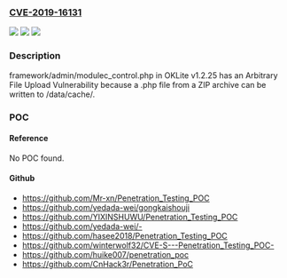 ### [CVE-2019-16131](https://cve.mitre.org/cgi-bin/cvename.cgi?name=CVE-2019-16131)
![](https://img.shields.io/static/v1?label=Product&message=n%2Fa&color=blue)
![](https://img.shields.io/static/v1?label=Version&message=n%2Fa&color=blue)
![](https://img.shields.io/static/v1?label=Vulnerability&message=n%2Fa&color=brighgreen)

### Description

framework/admin/modulec_control.php in OKLite v1.2.25 has an Arbitrary File Upload Vulnerability because a .php file from a ZIP archive can be written to /data/cache/.

### POC

#### Reference
No POC found.

#### Github
- https://github.com/Mr-xn/Penetration_Testing_POC
- https://github.com/yedada-wei/gongkaishouji
- https://github.com/YIXINSHUWU/Penetration_Testing_POC
- https://github.com/yedada-wei/-
- https://github.com/hasee2018/Penetration_Testing_POC
- https://github.com/winterwolf32/CVE-S---Penetration_Testing_POC-
- https://github.com/huike007/penetration_poc
- https://github.com/CnHack3r/Penetration_PoC

